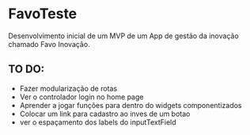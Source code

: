 # FavoTeste

Desenvolvimento inicial de um MVP de um App de gestão da inovação chamado Favo Inovação. 

## TO DO:

 - Fazer modularização de rotas
 - Ver o controlador login no home page
 - Aprender a jogar funções para dentro do widgets componentizados
 - Colocar um link para cadastro ao inves de um botao
 - ver o espaçamento dos labels do inputTextField